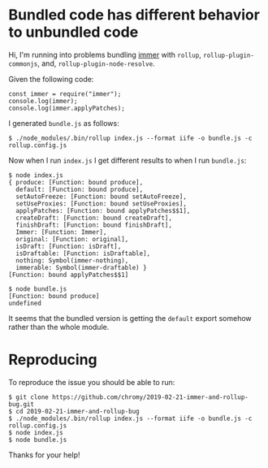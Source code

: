 Bundled code has different behavior to unbundled code
=====================================================

Hi, I'm running into problems bundling
[immer](https://github.com/mweststrate/immer)
with `rollup`, `rollup-plugin-commonjs`, and, `rollup-plugin-node-resolve`.

Given the following code:

```
const immer = require("immer");
console.log(immer);
console.log(immer.applyPatches);
```

I generated `bundle.js` as follows:


```
$ ./node_modules/.bin/rollup index.js --format iife -o bundle.js -c rollup.config.js
```

Now when I run `index.js` I get different results to when I run `bundle.js`:

```
$ node index.js
{ produce: [Function: bound produce],
  default: [Function: bound produce],
  setAutoFreeze: [Function: bound setAutoFreeze],
  setUseProxies: [Function: bound setUseProxies],
  applyPatches: [Function: bound applyPatches$$1],
  createDraft: [Function: bound createDraft],
  finishDraft: [Function: bound finishDraft],
  Immer: [Function: Immer],
  original: [Function: original],
  isDraft: [Function: isDraft],
  isDraftable: [Function: isDraftable],
  nothing: Symbol(immer-nothing),
  immerable: Symbol(immer-draftable) }
[Function: bound applyPatches$$1]
```

```
$ node bundle.js
[Function: bound produce]
undefined
```

It seems that the bundled version is getting the `default` export somehow rather
than the whole module.

# Reproducing

To reproduce the issue you should be able to run:


```
$ git clone https://github.com/chromy/2019-02-21-immer-and-rollup-bug.git
$ cd 2019-02-21-immer-and-rollup-bug
$ ./node_modules/.bin/rollup index.js --format iife -o bundle.js -c rollup.config.js
$ node index.js
$ node bundle.js
```

Thanks for your help!
